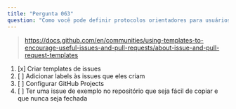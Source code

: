 ```yaml
---
title: "Pergunta 063"
question: "Como você pode definir protocolos orientadores para usuários que pretendem enviar relatórios de bugs ou propor novos recursos no seu repositório, para que eles saibam quais informações preencher?"
---
```


> https://docs.github.com/en/communities/using-templates-to-encourage-useful-issues-and-pull-requests/about-issue-and-pull-request-templates  
1. [x] Criar templates de issues  
1. [ ] Adicionar labels às issues que eles criam  
1. [ ] Configurar GitHub Projects  
1. [ ] Ter uma issue de exemplo no repositório que seja fácil de copiar e que nunca seja fechada  
